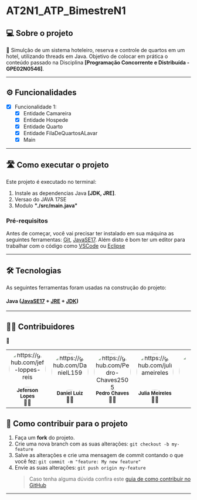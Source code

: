 # AT2N1_ATP_BimestreN1

## 💻 Sobre o projeto

📄 Simulção de um sistema hoteleiro, reserva e controle de quartos em um hotel, utilizando threads em Java. Objetivo de colocar em prática o conteúdo passado na Disciplina **[Programação Concorrente e Distribuída - GPE02N0546]**.

---

## ⚙️ Funcionalidades

- [x] Funcionalidade 1:
  - [x] Entidade Camareira
  - [x] Entidade Hospede
  - [x] Entidade Quarto
  - [x] Entidade FilaDeQuartosALavar
  - [x] Main

---

## 🛣️ Como executar o projeto

Este projeto é executado no terminal:

1. Instale as dependencias Java **[JDK, JRE]**.
2. Versao do JAVA 17SE
3. Modulo **"./src/main.java"**

### Pré-requisitos

Antes de começar, você vai precisar ter instalado em sua máquina as seguintes ferramentas:
[Git](https://git-scm.com), [JavaSE17](https://www.oracle.com/java/technologies/javase/jdk17-archive-downloads.html).
Além disto é bom ter um editor para trabalhar com o código como [VSCode](https://code.visualstudio.com/) ou [Eclipse](https://eclipseide.org/)

---

## 🛠 Tecnologias

As seguintes ferramentas foram usadas na construção do projeto:

#### **Java** ([JavaSE17](https://www.oracle.com/java/technologies/javase/jdk17-archive-downloads.html) + [JRE](https://www.java.com/pt-BR/download/manual.jsp) + [JDK](https://www.oracle.com/java/technologies/downloads/))

---

## 👨‍💻 Contribuidores
👏

<table>
  <tr>
    <td align="center"><a><img style="border-radius: 50%;" src="https://avatars.githubusercontent.com/u/88293401?v=4" width="100px;" alt="https://github.com/jef-loppes-reis"/><br /><sub><b>Jeferson Lopes</b></sub></a><br /><a>👨‍💻</a></td>
    <td align="center"><a><img style="border-radius: 50%;" src="https://avatars.githubusercontent.com/u/106317396?v=4" width="100px;" alt="https://github.com/DanielL159"/><br /><sub><b>Daniel Luiz</b></sub></a><br /><a>👨‍💻</a></td>
    <td align="center"><a><img style="border-radius: 50%;" src="https://avatars.githubusercontent.com/u/107230091?v=4" width="100px;" alt="https://github.com/Pedro-Chaves2505"/><br /><sub><b>Pedro Chaves</b></sub></a><br /><a>👨‍💻</a></td>
    <td align="center"><a><img style="border-radius: 50%;" src="https://avatars.githubusercontent.com/u/132387639?v=4" width="100px;" alt="https://github.com/juliameireles"/><br /><sub><b>Julia Meireles</b></sub></a><br /><a>👨‍💻</a></td>
    <td align="center"><a><img style="border-radius: 50%;" src="https://avatars.githubusercontent.com/u/151260459?v=4" width="100px;" alt=""/><br /><sub><b></b></sub></a><br /><a>👨‍💻</a></td>
  </tr>
</table>

## 💪 Como contribuir para o projeto

1. Faça um **fork** do projeto.
2. Crie uma nova branch com as suas alterações: `git checkout -b my-feature`
3. Salve as alterações e crie uma mensagem de commit contando o que você fez: `git commit -m "feature: My new feature"`
4. Envie as suas alterações: `git push origin my-feature`
   > Caso tenha alguma dúvida confira este [guia de como contribuir no GitHub](./CONTRIBUTING.md)

---
